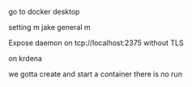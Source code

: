go to docker desktop

setting m jake general m 

Expose daemon on tcp://localhost:2375 without TLS

on krdena




we gotta create and start a container
there is no run